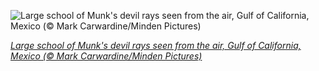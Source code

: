 
![Large school of Munk's devil rays seen from the air, Gulf of California, Mexico (© Mark Carwardine/Minden Pictures)](https://cn.bing.com//th?id=OHR.Mobula_EN-US7757384682_1920x1080.jpg&rf=LaDigue_1920x1080.jpg&pid=hp)

*[Large school of Munk's devil rays seen from the air, Gulf of California, Mexico (© Mark Carwardine/Minden Pictures)](https://www.bing.com/search?q=Mobula+munkiana&form=hpcapt&filters=HpDate%3a%2220210419_0700%22)*
